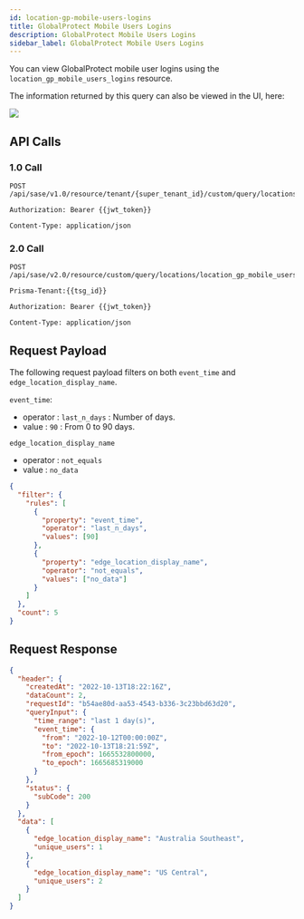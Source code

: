 ```yaml
---
id: location-gp-mobile-users-logins
title: GlobalProtect Mobile Users Logins
description: GlobalProtect Mobile Users Logins
sidebar_label: GlobalProtect Mobile Users Logins
---
```


You can view GlobalProtect mobile user logins using the `location_gp_mobile_users_logins` resource.

The information returned by this query can also be viewed in the UI, here:

![](/access/img/location_gp_mobile_users_img.png)

## API Calls

### 1.0 Call

    POST /api/sase/v1.0/resource/tenant/{super_tenant_id}/custom/query/locations/location_gp_mobile_users_logins

    Authorization: Bearer {{jwt_token}}

    Content-Type: application/json

### 2.0 Call

    POST /api/sase/v2.0/resource/custom/query/locations/location_gp_mobile_users_logins

    Prisma-Tenant:{{tsg_id}}

    Authorization: Bearer {{jwt_token}}

    Content-Type: application/json

## Request Payload

The following request payload filters on both `event_time` and `edge_location_display_name`.

`event_time`:

- operator : `last_n_days` : Number of days.
- value : `90` : From 0 to 90 days.

`edge_location_display_name`

- operator : `not_equals`
- value : `no_data`

```json
{
  "filter": {
    "rules": [
      {
        "property": "event_time",
        "operator": "last_n_days",
        "values": [90]
      },
      {
        "property": "edge_location_display_name",
        "operator": "not_equals",
        "values": ["no_data"]
      }
    ]
  },
  "count": 5
}
```

## Request Response

```json
{
  "header": {
    "createdAt": "2022-10-13T18:22:16Z",
    "dataCount": 2,
    "requestId": "b54ae80d-aa53-4543-b336-3c23bbd63d20",
    "queryInput": {
      "time_range": "last 1 day(s)",
      "event_time": {
        "from": "2022-10-12T00:00:00Z",
        "to": "2022-10-13T18:21:59Z",
        "from_epoch": 1665532800000,
        "to_epoch": 1665685319000
      }
    },
    "status": {
      "subCode": 200
    }
  },
  "data": [
    {
      "edge_location_display_name": "Australia Southeast",
      "unique_users": 1
    },
    {
      "edge_location_display_name": "US Central",
      "unique_users": 2
    }
  ]
}
```
